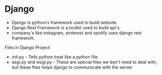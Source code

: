 # Django

* Django is python's framework used to build website.
* Django Rest Framework is a toolkit used to build api's.
* company's like instagram, pinterest and spotify uses django rest framework.

Files in Django Project:

* _init_.py - Tells python treat like a python file.
* asgi.py  and wsgi.py - These are special files we don't need to deal with, but these files helps django to communicate with the server

